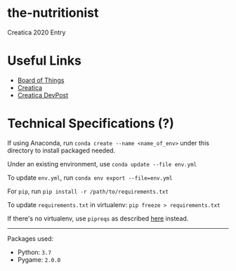 # the-nutritionist
Creatica 2020 Entry

# Useful Links
* [Board of Things](https://docs.qq.com/slide/DZFFmRlhjV0JnTUZY)
* [Creatica](https://www.creatica.io)
* [Creatica DevPost](https://creatica.devpost.com)

# Technical Specifications (?)
If using Anaconda, run `conda create --name <name_of_env>` under this directory
to install packaged needed.

Under an existing environment, use `conda update --file env.yml`

To update `env.yml`, run `conda env export --file=env.yml`

For `pip`, run `pip install -r /path/to/requirements.txt`

To update `requirements.txt` in virtualenv: `pip freeze > requirements.txt`

If there's no virtualenv, use `pipreqs` as described 
[here](https://stackoverflow.com/questions/29938554/how-to-create-a-requirements-txt)
instead.

-----

Packages used:
* Python: `3.7`
* Pygame: `2.0.0`

